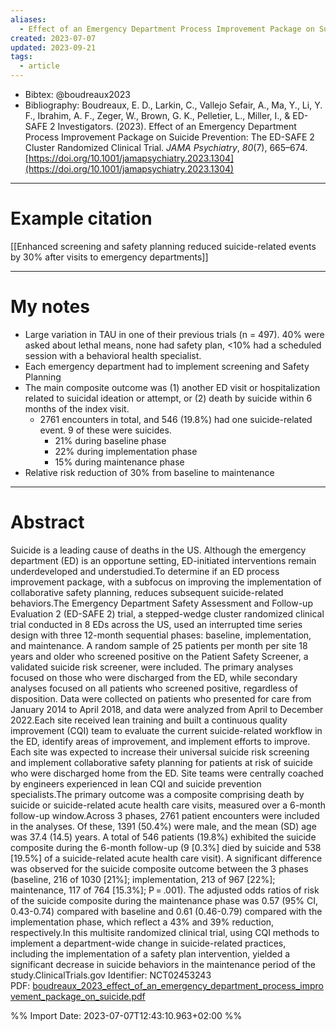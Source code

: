 ```yaml
---
aliases:
  - Effect of an Emergency Department Process Improvement Package on Suicide Prevention
created: 2023-07-07
updated: 2023-09-21
tags:
  - article
---
```


- Bibtex: @boudreaux2023
- Bibliography: Boudreaux, E. D., Larkin, C., Vallejo Sefair, A., Ma, Y., Li, Y. F., Ibrahim, A. F., Zeger, W., Brown, G. K., Pelletier, L., Miller, I., & ED-SAFE 2 Investigators. (2023). Effect of an Emergency Department Process Improvement Package on Suicide Prevention: The ED-SAFE 2 Cluster Randomized Clinical Trial. _JAMA Psychiatry_, _80_(7), 665–674. [https://doi.org/10.1001/jamapsychiatry.2023.1304](https://doi.org/10.1001/jamapsychiatry.2023.1304)

---
# Example citation

[[Enhanced screening and safety planning reduced suicide-related events by 30% after visits to emergency departments]]

---
# My notes
- Large variation in TAU in one of their previous trials (n = 497). 40% were asked about lethal means, none had safety plan, <10% had a scheduled session with a behavioral health specialist.
- Each emergency department had to implement screening and Safety Planning
- The main composite outcome was (1) another ED visit or hospitalization related to suicidal ideation or attempt, or (2) death by suicide within 6 months of the index visit.
	- 2761 encounters in total, and 546 (19.8%) had one suicide-related event. 9 of these were suicides.
		- 21% during baseline phase
		- 22% during implementation phase
		- 15% during maintenance phase
- Relative risk reduction of 30% from baseline to maintenance

---

# Abstract
Suicide is a leading cause of deaths in the US. Although the emergency department (ED) is an opportune setting, ED-initiated interventions remain underdeveloped and understudied.To determine if an ED process improvement package, with a subfocus on improving the implementation of collaborative safety planning, reduces subsequent suicide-related behaviors.The Emergency Department Safety Assessment and Follow-up Evaluation 2 (ED-SAFE 2) trial, a stepped-wedge cluster randomized clinical trial conducted in 8 EDs across the US, used an interrupted time series design with three 12-month sequential phases: baseline, implementation, and maintenance. A random sample of 25 patients per month per site 18 years and older who screened positive on the Patient Safety Screener, a validated suicide risk screener, were included. The primary analyses focused on those who were discharged from the ED, while secondary analyses focused on all patients who screened positive, regardless of disposition. Data were collected on patients who presented for care from January 2014 to April 2018, and data were analyzed from April to December 2022.Each site received lean training and built a continuous quality improvement (CQI) team to evaluate the current suicide-related workflow in the ED, identify areas of improvement, and implement efforts to improve. Each site was expected to increase their universal suicide risk screening and implement collaborative safety planning for patients at risk of suicide who were discharged home from the ED. Site teams were centrally coached by engineers experienced in lean CQI and suicide prevention specialists.The primary outcome was a composite comprising death by suicide or suicide-related acute health care visits, measured over a 6-month follow-up window.Across 3 phases, 2761 patient encounters were included in the analyses. Of these, 1391 (50.4%) were male, and the mean (SD) age was 37.4 (14.5) years. A total of 546 patients (19.8%) exhibited the suicide composite during the 6-month follow-up (9 [0.3%] died by suicide and 538 [19.5%] of a suicide-related acute health care visit). A significant difference was observed for the suicide composite outcome between the 3 phases (baseline, 216 of 1030 [21%]; implementation, 213 of 967 [22%]; maintenance, 117 of 764 [15.3%]; P = .001). The adjusted odds ratios of risk of the suicide composite during the maintenance phase was 0.57 (95% CI, 0.43-0.74) compared with baseline and 0.61 (0.46-0.79) compared with the implementation phase, which reflect a 43% and 39% reduction, respectively.In this multisite randomized clinical trial, using CQI methods to implement a department-wide change in suicide-related practices, including the implementation of a safety plan intervention, yielded a significant decrease in suicide behaviors in the maintenance period of the study.ClinicalTrials.gov Identifier: NCT02453243
PDF: [boudreaux_2023_effect_of_an_emergency_department_process_improvement_package_on_suicide.pdf](file:///Users/oskarflygare/Library/CloudStorage/OneDrive-KarolinskaInstitutet/30-39%20Resources/37%20-%20Personal%20research%20library/zotero-articles/Boudreaux/boudreaux_2023_effect_of_an_emergency_department_process_improvement_package_on_suicide.pdf)

%% Import Date: 2023-07-07T12:43:10.963+02:00 %%
